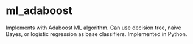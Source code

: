 # ml_adaboost
Implements with Adaboost ML algorithm. Can use decision tree, naive Bayes, or logistic regression as base classifiers. Implemented in Python.
